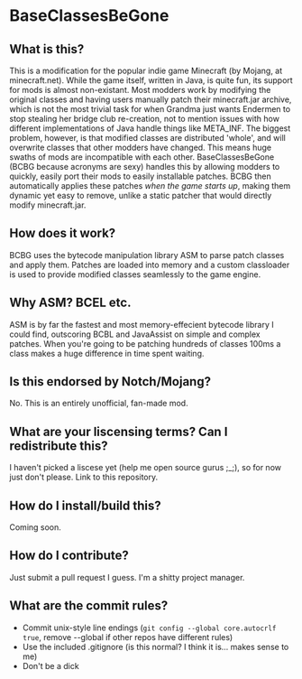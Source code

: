 BaseClassesBeGone
=================

What is this?
-------------

This is a modification for the popular indie game Minecraft (by Mojang, at minecraft.net). While the game itself, written in Java, is quite fun, its support for mods is almost non-existant. Most modders work by modifying the original classes and having users manually patch their minecraft.jar archive, which is not the most trivial task for when Grandma just wants Endermen to stop stealing her bridge club re-creation, not to mention issues with how different implementations of Java handle things like META_INF. The biggest problem, however, is that modified classes are distributed 'whole', and will overwrite classes that other modders have changed. This means huge swaths of mods are incompatible with each other.
BaseClassesBeGone (BCBG because acronyms are sexy) handles this by allowing modders to quickly, easily port their mods to easily installable patches. BCBG then automatically applies these patches *when the game starts up*, making them dynamic yet easy to remove, unlike a static patcher that would directly modify minecraft.jar.

How does it work?
-----------------

BCBG uses the bytecode manipulation library ASM to parse patch classes and apply them. Patches are loaded into memory and a custom classloader is used to provide modified classes seamlessly to the game engine.

Why ASM? BCEL etc.
------------------

ASM is by far the fastest and most memory-effecient bytecode library I could find, outscoring BCBL and JavaAssist on simple and complex patches. When you're going to be patching hundreds of classes 100ms a class makes a huge difference in time spent waiting.

Is this endorsed by Notch/Mojang?
---------------------------------

No. This is an entirely unofficial, fan-made mod.

What are your liscensing terms? Can I redistribute this?
--------------------------------------------------------

I haven't picked a liscese yet (help me open source gurus ;_;), so for now just don't please. Link to this repository.

How do I install/build this?
----------------------------
Coming soon.

How do I contribute?
--------------------

Just submit a pull request I guess. I'm a shitty project manager.

What are the commit rules?
--------------------------
- Commit unix-style line endings (`git config --global core.autocrlf true`, remove --global if other repos have different rules)
- Use the included .gitignore (is this normal? I think it is... makes sense to me)
- Don't be a dick